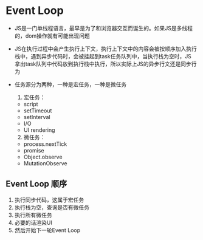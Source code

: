 # Event Loop
  - JS是一门单线程语言，最早是为了和浏览器交互而诞生的。如果JS是多线程的，dom操作就有可能出现问题

  - JS在执行过程中会产生执行上下文，执行上下文中的内容会被按顺序加入执行栈中，遇到异步代码时，会被挂起到task任务队列中，当执行栈为空时，JS 拿出task队列中代码放到执行栈中执行，所以实际上JS的异步行文还是同步行为

  - 任务源分为两种，一种是宏任务，一种是微任务
    1. 宏任务：
      - script
      - setTimeout
      - setInterval
      - I/O
      - UI rendering
    2. 微任务：
      - process.nextTick
      - promise
      - Object.observe
      - MutationObserve

## Event Loop 顺序
  1. 执行同步代码，这属于宏任务
  2. 执行栈为空，查询是否有微任务
  3. 执行所有微任务
  4. 必要的话渲染UI
  5. 然后开始下一轮Event Loop